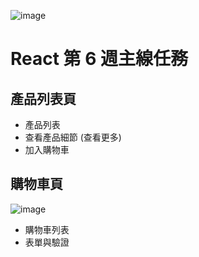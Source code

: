 ![image](https://github.com/user-attachments/assets/5ed4df04-be23-44c5-9b4f-4e11f74152c7)
# React 第 6 週主線任務
## 產品列表頁
- 產品列表
- 查看產品細節 (查看更多)
- 加入購物車

## 購物車頁 
![image](https://github.com/user-attachments/assets/b0742430-05bd-4829-a277-b39cf23f85af)
- 購物車列表
- 表單與驗證
